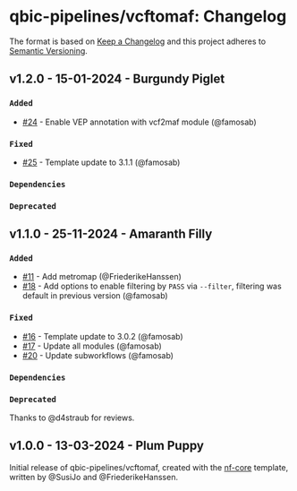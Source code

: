 # qbic-pipelines/vcftomaf: Changelog

The format is based on [Keep a Changelog](https://keepachangelog.com/en/1.0.0/)
and this project adheres to [Semantic Versioning](https://semver.org/spec/v2.0.0.html).

## v1.2.0 - 15-01-2024 - Burgundy Piglet

### `Added`

- [#24](https://github.com/qbic-pipelines/vcftomaf/pull/24) - Enable VEP annotation with vcf2maf module (@famosab)

### `Fixed`

- [#25](https://github.com/qbic-pipelines/vcftomaf/pull/25) - Template update to 3.1.1 (@famosab)

### `Dependencies`

### `Deprecated`

## v1.1.0 - 25-11-2024 - Amaranth Filly

### `Added`

- [#11](https://github.com/qbic-pipelines/vcftomaf/pull/11) - Add metromap (@FriederikeHanssen)
- [#18](https://github.com/qbic-pipelines/vcftomaf/pull/18) - Add options to enable filtering by `PASS` via `--filter`, filtering was default in previous version (@famosab)

### `Fixed`

- [#16](https://github.com/qbic-pipelines/vcftomaf/pull/16) - Template update to 3.0.2 (@famosab)
- [#17](https://github.com/qbic-pipelines/vcftomaf/pull/17) - Update all modules (@famosab)
- [#20](https://github.com/qbic-pipelines/vcftomaf/pull/20) - Update subworkflows (@famosab)

### `Dependencies`

### `Deprecated`

Thanks to @d4straub for reviews.

## v1.0.0 - 13-03-2024 - Plum Puppy

Initial release of qbic-pipelines/vcftomaf, created with the [nf-core](https://nf-co.re/) template, written by @SusiJo and @FriederikeHanssen.
